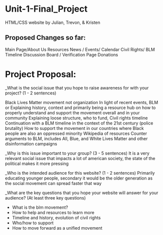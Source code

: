 # Unit-1-Final_Project
HTML/CSS website by Julian, Trevon, &amp; Kristen



## Proposed Changes so far: 
Main Page/About Us
Resources 
News / Events/ Calendar 
Civil Rights/ BLM Timeline
Discussion Board / Verification Page
Donations 


# Project Proposal:

_What is the social issue that you hope to raise awareness for with your project? (1 - 2 sentences)

Black Lives Matter movement not organization 
In light of recent events, BLM or
Explaining history, context and primarily being a resource hub on how to properly understand and support the movement overall and in your community 
Explaining loose structure, who to fund, 
Civil rights timeline
Continuation with a BLM timeline in the context of the 21st century (police brutality) 
How to support the movement in our countries where Black people are also an oppressed minority 
Wikipedia of resources
Counter arguments to BLM, includes All, Blue, and White Lives Matter and other disinformation campaigns 


_Why is this issue important to your group? (3 - 5 sentences)
It is a very relevant social issue that impacts a lot of american society, the state of the political makes it more pressing

_Who is the intended audience for this website? (1 - 2 sentences)
Primarily educating younger people, secondary it would be the older generation as the social movement can spread faster that way

_What are the key questions that you hope your website will answer for your audience? (At least three key questions)
- What is the blm movement?
- How to help and resources to learn more 
- Timeline and history, evolution of civil rights 
- Who/how to support 
- How to move forward as a unified movement 

